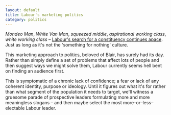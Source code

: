 ```yaml
---
layout: default
title: Labour's marketing politics
category: politics
---
```


_Mondeo Man_, _White Van Man_, _squeezed middle_, _aspirational working class_, _white working class_ &#8211; [Labour's search for a constituency continues apace](http://labourlist.org/2015/06/memo-to-the-new-leader-britains-real-middle/). Just as long as it's not the 'something for nothing' culture.

This marketing approach to politics, beloved of Blair, has surely had its day. Rather than simply define a set of problems that affect lots of people and then suggest ways we might solve them, Labour currently seems hell bent on finding an audience first.

This is symptomatic of a chronic lack of confidence; a fear or lack of any coherent identity, purpose or ideology. Until it figures out what it's for rather than what segment of the population it needs to target, we'll witness a gruesome parade of prospective leaders formulating more and more meaningless slogans &#8211; and then maybe select the most more&#8211;or&#8211;less&#8211;electable Labour leader.
